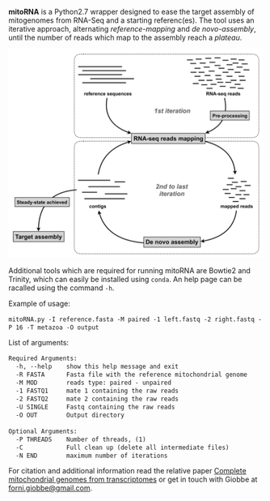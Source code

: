 **mitoRNA** is a Python2.7 wrapper designed to ease the target assembly of mitogenomes from RNA-Seq and a starting referenc(es). The tool uses an iterative approach, alternating *reference-mapping* and *de novo-assembly*, until the number of reads which map to the assembly reach a *plateau*.


![Image description](https://github.com/for-giobbe/mitoRNA/blob/master/pipeline.png)


Additional tools which are required for running mitoRNA are Bowtie2 and Trinity, which can easily be installed using ```conda```. An help page can be racalled using the command ```-h```.


Example of usage: 
```
mitoRNA.py -I reference.fasta -M paired -1 left.fastq -2 right.fastq -P 16 -T metazoa -O output
```


List of arguments:
```
Required Arguments:
  -h, --help    show this help message and exit
  -R FASTA      Fasta file with the reference mitochondrial genome
  -M MOD        reads type: paired - unpaired
  -1 FASTQ1     mate 1 containing the raw reads
  -2 FASTQ2     mate 2 containing the raw reads
  -U SINGLE     Fastq containing the raw reads
  -O OUT        Output directory

Optional Arguments:
  -P THREADS    Number of threads, (1)
  -C            Full clean up (delete all intermediate files)
  -N END        maximum number of iterations
 ```


For citation and additional information read the relative paper [Complete mitochondrial genomes from transcriptomes](https://www.nature.com/articles/s41598-019-51313-7) or get in touch with Giobbe at forni.giobbe@gmail.com.
